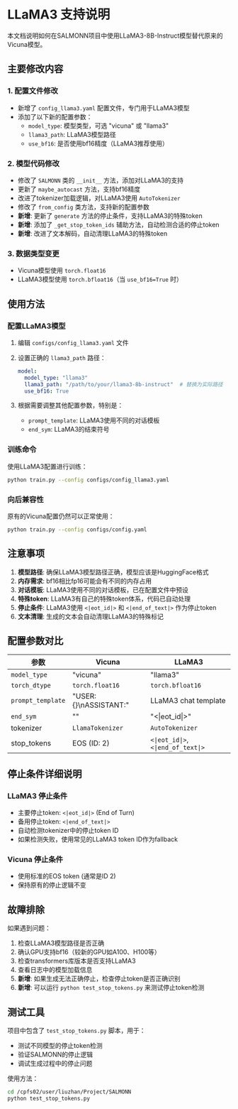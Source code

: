# LLaMA3 支持说明

本文档说明如何在SALMONN项目中使用LLaMA3-8B-Instruct模型替代原来的Vicuna模型。

## 主要修改内容

### 1. 配置文件修改

- 新增了 `config_llama3.yaml` 配置文件，专门用于LLaMA3模型
- 添加了以下新的配置参数：
  - `model_type`: 模型类型，可选 "vicuna" 或 "llama3"
  - `llama3_path`: LLaMA3模型路径
  - `use_bf16`: 是否使用bf16精度（LLaMA3推荐使用）

### 2. 模型代码修改

- 修改了 `SALMONN` 类的 `__init__` 方法，添加对LLaMA3的支持
- 更新了 `maybe_autocast` 方法，支持bf16精度
- 改进了tokenizer加载逻辑，对LLaMA3使用 `AutoTokenizer`
- 修改了 `from_config` 类方法，支持新的配置参数
- **新增**: 更新了 `generate` 方法的停止条件，支持LLaMA3的特殊token
- **新增**: 添加了 `_get_stop_token_ids` 辅助方法，自动检测合适的停止token
- **新增**: 改进了文本解码，自动清理LLaMA3的特殊token

### 3. 数据类型变更

- Vicuna模型使用 `torch.float16`
- LLaMA3模型使用 `torch.bfloat16`（当 `use_bf16=True` 时）

## 使用方法

### 配置LLaMA3模型

1. 编辑 `configs/config_llama3.yaml` 文件
2. 设置正确的 `llama3_path` 路径：
   ```yaml
   model:
     model_type: "llama3"
     llama3_path: "/path/to/your/llama3-8b-instruct"  # 替换为实际路径
     use_bf16: True
   ```

3. 根据需要调整其他配置参数，特别是：
   - `prompt_template`: LLaMA3使用不同的对话模板
   - `end_sym`: LLaMA3的结束符号

### 训练命令

使用LLaMA3配置进行训练：
```bash
python train.py --config configs/config_llama3.yaml
```

### 向后兼容性

原有的Vicuna配置仍然可以正常使用：
```bash
python train.py --config configs/config.yaml
```

## 注意事项

1. **模型路径**: 确保LLaMA3模型路径正确，模型应该是HuggingFace格式
2. **内存需求**: bf16相比fp16可能会有不同的内存占用
3. **对话模板**: LLaMA3使用不同的对话模板，已在配置文件中预设
4. **特殊token**: LLaMA3有自己的特殊token体系，代码已自动处理
5. **停止条件**: LLaMA3使用 `<|eot_id|>` 和 `<|end_of_text|>` 作为停止token
6. **文本清理**: 生成的文本会自动清理LLaMA3的特殊标记

## 配置参数对比

| 参数 | Vicuna | LLaMA3 |
|------|--------|--------|
| `model_type` | "vicuna" | "llama3" |
| `torch_dtype` | `torch.float16` | `torch.bfloat16` |
| `prompt_template` | "USER: {}\nASSISTANT:" | LLaMA3 chat template |
| `end_sym` | "</s>" | "<\|eot_id\|>" |
| tokenizer | `LlamaTokenizer` | `AutoTokenizer` |
| stop_tokens | EOS (ID: 2) | `<\|eot_id\|>`, `<\|end_of_text\|>` |

## 停止条件详细说明

### LLaMA3 停止条件
- 主要停止token: `<|eot_id|>` (End of Turn)
- 备用停止token: `<|end_of_text|>` 
- 自动检测tokenizer中的停止token ID
- 如果检测失败，使用常见的LLaMA3 token ID作为fallback

### Vicuna 停止条件
- 使用标准的EOS token (通常是ID 2)
- 保持原有的停止逻辑不变

## 故障排除

如果遇到问题：
1. 检查LLaMA3模型路径是否正确
2. 确认GPU支持bf16（较新的GPU如A100、H100等）
3. 检查transformers库版本是否支持LLaMA3
4. 查看日志中的模型加载信息
5. **新增**: 如果生成无法正确停止，检查停止token是否正确识别
6. **新增**: 可以运行 `python test_stop_tokens.py` 来测试停止token检测

## 测试工具

项目中包含了 `test_stop_tokens.py` 脚本，用于：
- 测试不同模型的停止token检测
- 验证SALMONN的停止逻辑
- 调试生成过程中的停止问题

使用方法：
```bash
cd /cpfs02/user/liuzhan/Project/SALMONN
python test_stop_tokens.py
```
